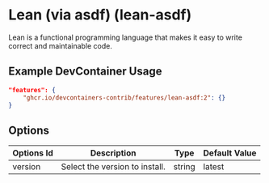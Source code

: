 
# Lean (via asdf) (lean-asdf)

Lean is a functional programming language that makes it easy to write correct and maintainable code.

## Example DevContainer Usage

```json
"features": {
    "ghcr.io/devcontainers-contrib/features/lean-asdf:2": {}
}
```

## Options

| Options Id | Description | Type | Default Value |
|-----|-----|-----|-----|
| version | Select the version to install. | string | latest |


